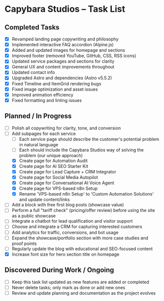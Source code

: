 # Capybara Studios – Task List

## Completed Tasks
- [x] Revamped landing page copywriting and philosophy
- [x] Implemented interactive FAQ accordion (Alpine.js)
- [x] Added and updated images for homepage and sections
- [x] Improved footer (removed YouTube, GitHub, CSS, RSS icons)
- [x] Updated service packages and sections for clarity
- [x] General UX and content improvements throughout
- [x] Updated contact info
- [x] Upgraded Astro and dependencies (Astro v5.5.2)
- [x] Fixed Timeline and ItemGrid rendering bugs
- [x] Fixed image optimization and asset issues
- [x] Improved animation efficiency
- [x] Fixed formatting and linting issues

## Planned / In Progress
- [ ] Polish all copywriting for clarity, tone, and conversion
- [ ] Add subpages for each service
  - [ ] Each service page should describe the customer's potential problem in natural language
  - [ ] Each should include the Capybara Studios way of solving the problem (our unique approach)
  - [x] Create page for Automation Audit
  - [x] Create page for AI SEO Starter Kit
  - [x] Create page for Lead Capture + CRM Integrator
  - [x] Create page for Social Media Autopilot
  - [x] Create page for Conversational AI Voice Agent
  - [x] Create page for VPS-based n8n Setup
  - [x] Rename 'VPS-based n8n Setup' to 'Custom Automation Solutions' and update content/links
- [ ] Add a block with free first blog posts (showcase value)
- [ ] Perform a full "tariff check" (pricing/offer review) before using the site as a public showcase
- [ ] Integrate a chatbot for lead qualification and visitor support
- [ ] Choose and integrate a CRM for capturing interested customers
- [ ] Add analytics for traffic, conversions, and bot usage
- [ ] Expand the showcase/portfolio section with more case studies and proof points
- [ ] Regularly update the blog with educational and SEO-focused content
- [x] Increase font size for hero section title on homepage

## Discovered During Work / Ongoing
- [ ] Keep this task list updated as new features are added or completed
- [ ] Never delete tasks; only mark as done or add new ones
- [ ] Review and update planning and documentation as the project evolves
